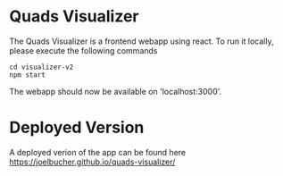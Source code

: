 # Quads Visualizer
The Quads Visualizer is a frontend webapp using react. To run it locally, please execute the following commands
```
cd visualizer-v2
npm start
```
The webapp should now be available on 'localhost:3000'.

# Deployed Version
A deployed verion of the app can be found here
https://joelbucher.github.io/quads-visualizer/
